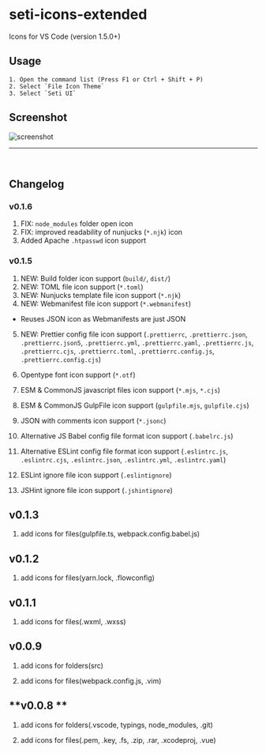 # seti-icons-extended

Icons for VS Code (version 1.5.0+)

## Usage 

    1. Open the command list (Press F1 or Ctrl + Shift + P)
    2. Select `File Icon Theme`
    3. Select `Seti UI`

## Screenshot

![screenshot](./screenshot.png)

---

<br />

## Changelog

### **v0.1.6**

1. FIX: `node_modules` folder open icon
2. FIX: improved readability of nunjucks (`*.njk`) icon
3. Added Apache `.htpasswd` icon support

### **v0.1.5**

1. NEW: Build folder icon support (`build/`, `dist/`)
2. NEW: TOML file icon support (`*.toml`)
3. NEW: Nunjucks template file icon support (`*.njk`)
4. NEW: Webmanifest file icon support (`*.webmanifest`)
  - Reuses JSON icon as Webmanifests are just JSON
5. NEW: Prettier config file icon support (`.prettierrc`, `.prettierrc.json`, `.prettierrc.json5`, `.prettierrc.yml`, `.prettierrc.yaml`, `.prettierrc.js`, `.prettierrc.cjs`, `.prettierrc.toml`, `.prettierrc.config.js`, `.prettierrc.config.cjs`)

6. Opentype font icon support (`*.otf`)
7. ESM & CommonJS javascript files icon support (`*.mjs`, `*.cjs`)
8. ESM & CommonJS GulpFile icon support (`gulpfile.mjs`, `gulpfile.cjs`)
9.  JSON with comments icon support (`*.jsonc`)
10. Alternative JS Babel config file format icon support (`.babelrc.js`)
11. Alternative ESLint config file format icon support (`.eslintrc.js`, `.eslintrc.cjs`, `.eslintrc.json`, `.eslintrc.yml`, `.eslintrc.yaml`)
12. ESLint ignore file icon support (`.eslintignore`)
13. JSHint ignore file icon support (`.jshintignore`)

## **v0.1.3**

 1. add icons for files(gulpfile.ts, webpack.config.babel.js)

## **v0.1.2**

 1. add icons for files(yarn.lock, .flowconfig)

## **v0.1.1**

 1. add icons for files(.wxml, .wxss)

## **v0.0.9**

 1. add icons for folders(src)

 2. add icons for files(webpack.config.js, .vim)

## **v0.0.8 **

 1. add icons for folders(.vscode, typings, node_modules, .git)

 2. add icons for files(.pem, .key, .fs, .zip, .rar, .xcodeproj, .vue)